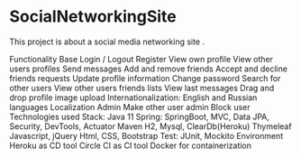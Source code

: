 # SocialNetworkingSite
 This project is about a social media networking site .

Functionality
Base
Login / Logout
Register
View own profile
View other users profiles
Send messages
Add and remove friends
Accept and decline friends requests
Update profile information
Change password
Search for other users
View other users friends lists
View last messages
Drag and drop profile image upload
Internationalization: English and Russian languages
Localization
Admin
Make other user admin
Block user
Technologies used
Stack:
Java 11
Spring: SpringBoot, MVC, Data JPA, Security, DevTools, Actuator
Maven
H2, Mysql, ClearDb(Heroku)
Thymeleaf
Javascript, jQuery
Html, CSS, Bootstrap
Test: JUnit, Mockito
Environment
Heroku as CD tool
Circle CI as CI tool
Docker for containerization
